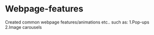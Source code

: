 # Webpage-features

Created common webpage features/animations etc.. such as:
  1.Pop-ups
  2.Image carousels
